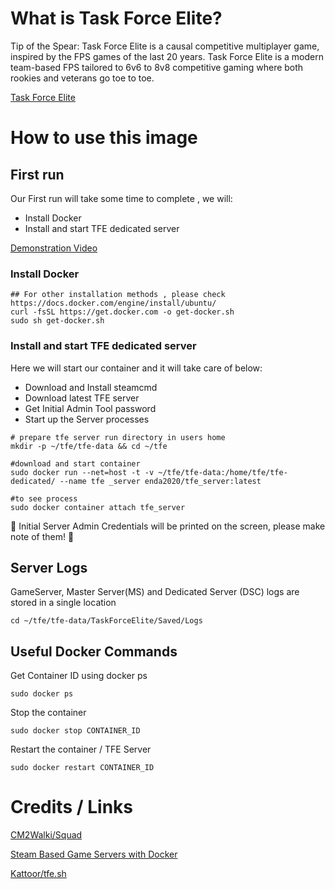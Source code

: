 # What is Task Force Elite?

Tip of the Spear: Task Force Elite is a causal competitive multiplayer game, inspired by the FPS games of the last 20 years. 
Task Force Elite is a modern team-based FPS tailored to 6v6 to 8v8 competitive gaming where both rookies and veterans go toe to toe.

[Task Force Elite](https://www.redspear.net/games/fps)

# How to use this image

## First run

Our First run will take some time to complete , we will:

 - Install Docker
 - Install and start TFE dedicated server

[Demonstration Video](https://youtu.be/ATpLDUX20vY)

### Install Docker
```
## For other installation methods , please check https://docs.docker.com/engine/install/ubuntu/
curl -fsSL https://get.docker.com -o get-docker.sh
sudo sh get-docker.sh
```   
  

### Install and start TFE dedicated server

Here we will start our container and it will take care of below:

 - Download and Install steamcmd
 - Download latest TFE server
 - Get Initial Admin Tool password
 - Start up the Server processes

```
# prepare tfe server run directory in users home
mkdir -p ~/tfe/tfe-data && cd ~/tfe

#download and start container 
sudo docker run --net=host -t -v ~/tfe/tfe-data:/home/tfe/tfe-dedicated/ --name tfe _server enda2020/tfe_server:latest

#to see process 
sudo docker container attach tfe_server
```

:red_circle: Initial Server Admin Credentials will be printed on the screen, please make note of them! :red_circle:

## Server Logs

GameServer, Master Server(MS) and Dedicated Server (DSC) logs are stored in a single location

```
cd ~/tfe/tfe-data/TaskForceElite/Saved/Logs

```

## Useful Docker Commands

Get Container ID using docker ps
```
sudo docker ps
```

Stop the container
```
sudo docker stop CONTAINER_ID
```

Restart the container / TFE Server 
```
sudo docker restart CONTAINER_ID
```

# Credits / Links

[CM2Walki/Squad](https://github.com/CM2Walki/Squad)

[Steam Based Game Servers with Docker](https://youtu.be/g1zt44X2xZo)

[Kattoor/tfe.sh](https://gist.github.com/Kattoor/7485c1ad3bfd6255f099d02b8b0f8d2d)
